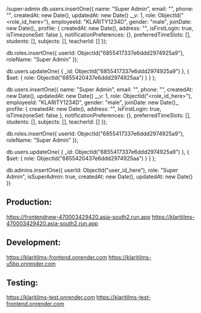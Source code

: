 /super-admin
db.users.insertOne({
  name: "Super Admin",
  email: "<email>",
  phone: "<phone number>",
   createdAt: new Date(),
   updatedAt: new Date()
  __v: 1,
  role: ObjectId("<role_id_here>"),
  employeeId: "KLARITY1234D",
  gender: "male",
  joinDate: new Date(),,
  profile: {
     createdAt: new Date(),
    address: "",
    isFirstLogin: true,
    isTimezoneSet: false
  },
  notificationPreferences: {},
  preferredTimeSlots: [],
  students: [],
  subjects: [],
  teacherId: []
});

db.roles.insertOne({ 
  userId: ObjectId("6855417337e6ddd2974925a9"),
  roleName: "Super Admin"
});

db.users.updateOne(
  { _id: ObjectId("6855417337e6ddd2974925a9") },
  { $set: { role: ObjectId("6855420437e6ddd2974925aa") } }
);

db.users.insertOne({
  name: "Super Admin",
  email: "<email>",
  phone: "<phone number>",
   createdAt: new Date(),
   updatedAt: new Date()
  __v: 1,
  role: ObjectId("<role_id_here>"),
  employeeId: "KLARITY1234D",
  gender: "male",
  joinDate: new Date(),,
  profile: {
     createdAt: new Date(),
    address: "",
    isFirstLogin: true,
    isTimezoneSet: false
  },
  notificationPreferences: {},
  preferredTimeSlots: [],
  students: [],
  subjects: [],
  teacherId: []
});

db.roles.insertOne({ 
  userId: ObjectId("6855417337e6ddd2974925a9"),
  roleName: "Super Admin"
});

db.users.updateOne(
  { _id: ObjectId("6855417337e6ddd2974925a9") },
  { $set: { role: ObjectId("6855420437e6ddd2974925aa") } }
);

db.admins.insertOne({
  userId: ObjectId("user_id_here"),
  role: "Super Admin",
  isSuperAdmin: true,
  createdAt: new Date(),
  updatedAt: new Date()
})


## Production:
https://frontendnew-470003429420.asia-south2.run.app
https://klaritilms-470003429420.asia-south2.run.app

## Development:
https://klaritilms-frontend.onrender.com
https://klaritilms-u5bp.onrender.com

## Testing:

https://klaritilms-test.onrender.com
https://klaritilms-test-frontend.onrender.com
